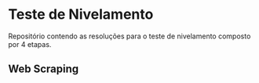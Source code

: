 # Teste de Nivelamento
Repositório contendo as resoluções para o teste de nivelamento composto por 4 etapas.

## Web Scraping


